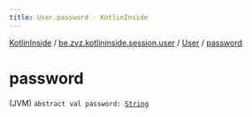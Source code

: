 ```yaml
---
title: User.password - KotlinInside
---
```


[KotlinInside](../../index.html) / [be.zvz.kotlininside.session.user](../index.html) / [User](index.html) / [password](./password.html)

# password

(JVM) `abstract val password: `[`String`](https://kotlinlang.org/api/latest/jvm/stdlib/kotlin/-string/index.html)